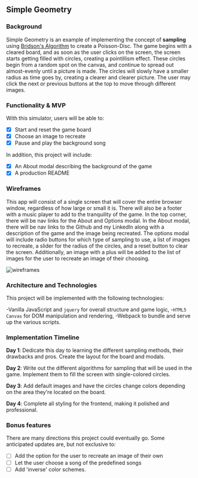 ## Simple Geometry

### Background

Simple Geometry is an example of implementing the concept of **sampling** using [Bridson's Algorithm](http://www-devel.cs.ubc.ca/~rbridson/docs/bridson-siggraph07-poissondisk.pdf) to create a Poisson-Disc. The game begins with a cleared board, and as soon as the user clicks on the screen, the screen starts getting filled with circles, creating a pointillism effect. These circles begin from a random spot on the canvas, and continue to spread out almost-evenly until a picture is made. The circles will slowly have a smaller radius as time goes by, creating a clearer and clearer picture. The user may click the next or previous buttons at the top to move through different images.

### Functionality & MVP

With this simulator, users will be able to:

-[x] Start and reset the game board
-[x] Choose an image to recreate
-[x] Pause and play the background song

In addition, this project will include:

-[x] An About modal describing the background of the game
-[x] A production README

### Wireframes

This app will consist of a single screen that will cover the entire browser window, regardless of how large or small it is. There will also be a footer with a music player to add to the tranquility of the game. In the top corner, there will be nav links for the About and Options modal. In the About modal, there will be nav links to the Github and my LinkedIn along with a description of the game and the image being recreated. The options modal will include radio buttons for which type of sampling to use, a list of images to recreate, a slider for the radius of the circles, and a reset button to clear the screen. Additionally, an image with a plus will be added to the list of images for the user to recreate an image of their choosing.

![wireframes](https://github.com/HumzaBaig/simple_geometry/tree/master/docs/wireframes)

### Architecture and Technologies

This project will be implemented with the following technologies:

-Vanilla JavaScript and `jquery` for overall structure and game logic,
-`HTML5 Canvas` for DOM manipulation and rendering,
-Webpack to bundle and serve up the various scripts.

### Implementation Timeline

**Day 1**: Dedicate this day to learning the different sampling methods, their drawbacks and pros. Create the layout for the board and modals.

**Day 2**: Write out the different algorithms for sampling that will be used in the game. Implement them to fill the screen with single-colored circles.

**Day 3**: Add default images and have the circles change colors depending on the area they're located on the board.

**Day 4**: Complete all styling for the frontend, making it polished and professional.

### Bonus features

There are many directions this project could eventually go. Some anticipated updates are, but not exclusive to:

-[ ] Add the option for the user to recreate an image of their own
-[ ] Let the user choose a song of the predefined songs
-[ ] Add 'inverse' color schemes.
